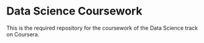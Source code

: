 Data Science Coursework
=======================

This is the required repository for the coursework of the Data Science track on Coursera.
